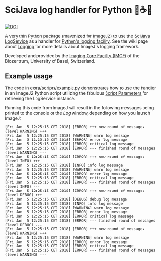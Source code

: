 # SciJava log handler for Python :snake::coffee::bookmark_tabs:

[![DOI](https://zenodo.org/badge/154402009.svg)][doi]

A very thin Python package (mavenized for [ImageJ2][imagej]) to use the
[SciJava][gh_scijava] [LogService][gh_sj_logservice] as a handler for
[Python's logging facility][py_logging]. See the wiki page about
[Logging][ij_logging] for more details about ImageJ's logging framework.

Developed and provided by the [Imaging Core Facility (IMCF)][imcf] of the
Biozentrum, University of Basel, Switzerland.

## Example usage

The code in [extra/scripts/example.py](extra/scripts/example.py) demonstrates
how to use the handler in an ImageJ2 Python script utilizing the fabulous
[Script Parameters][ij_script_params] for retrieving the LogService instance.

Running this code from ImageJ will result in the following messages being
printed to the console or the *Log* window, depending on how you launch ImageJ:

```log
[Fri Jan  5 12:25:15 CET 2018] [ERROR] +++ new round of messages (level WARNING) +++
[Fri Jan  5 12:25:15 CET 2018] [WARNING] warn log message
[Fri Jan  5 12:25:15 CET 2018] [ERROR] error log message
[Fri Jan  5 12:25:15 CET 2018] [ERROR] critical log message
[Fri Jan  5 12:25:15 CET 2018] [ERROR] --- finished round of messages (level WARNING) ---
[Fri Jan  5 12:25:15 CET 2018] [ERROR] +++ new round of messages (level INFO) +++
[Fri Jan  5 12:25:15 CET 2018] [INFO] info log message
[Fri Jan  5 12:25:15 CET 2018] [WARNING] warn log message
[Fri Jan  5 12:25:15 CET 2018] [ERROR] error log message
[Fri Jan  5 12:25:15 CET 2018] [ERROR] critical log message
[Fri Jan  5 12:25:15 CET 2018] [ERROR] --- finished round of messages (level INFO) ---
[Fri Jan  5 12:25:15 CET 2018] [ERROR] +++ new round of messages (level DEBUG) +++
[Fri Jan  5 12:25:15 CET 2018] [DEBUG] debug log message
[Fri Jan  5 12:25:15 CET 2018] [INFO] info log message
[Fri Jan  5 12:25:15 CET 2018] [WARNING] warn log message
[Fri Jan  5 12:25:15 CET 2018] [ERROR] error log message
[Fri Jan  5 12:25:15 CET 2018] [ERROR] critical log message
[Fri Jan  5 12:25:15 CET 2018] [ERROR] --- finished round of messages (level DEBUG) ---
[Fri Jan  5 12:25:15 CET 2018] [ERROR] +++ new round of messages (level WARNING) +++
[Fri Jan  5 12:25:15 CET 2018] [WARNING] warn log message
[Fri Jan  5 12:25:15 CET 2018] [ERROR] error log message
[Fri Jan  5 12:25:15 CET 2018] [ERROR] critical log message
[Fri Jan  5 12:25:15 CET 2018] [ERROR] --- finished round of messages (level WARNING) ---
```

[imcf]: https://www.biozentrum.unibas.ch/imcf
[imagej]: https://imagej.net
[ij_logging]: https://imagej.net/Logging
[ij_script_params]: http://imagej.net/Script_Parameters
[py_logging]: https://docs.python.org/2/library/logging.html
[gh_scijava]: https://github.com/scijava
[gh_sj_logservice]: https://github.com/scijava/scijava-common/tree/master/src/main/java/org/scijava/log
[doi]: https://zenodo.org/badge/latestdoi/154402009

